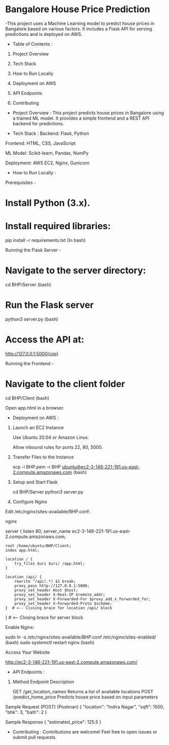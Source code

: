 # Bangalore House Price Prediction
-This project uses a Machine Learning model to predict house prices in Bangalore based on various factors. It includes a Flask API for serving predictions and is deployed on AWS.

* Table of Contents :
1) Project Overview

2) Tech Stack

3) How to Run Locally

4) Deployment on AWS

5) API Endpoints

6) Contributing

- Project Overview :
This project predicts house prices in Bangalore using a trained ML model. It provides a simple frontend and a REST API backend for predictions.

- Tech Stack :
Backend: Flask, Python

Frontend: HTML, CSS, JavaScript

ML Model: Scikit-learn, Pandas, NumPy

Deployment: AWS EC2, Nginx, Gunicorn

- How to Run Locally :
  
Prerequisites -

# Install Python (3.x).
# Install required libraries:
pip install -r requirements.txt (In bash)

Running the Flask Server - 

# Navigate to the server directory:
cd BHP/Server (bash)

# Run the Flask server
python3 server.py (bash)

# Access the API at:
http://127.0.0.1:5000(cpp)

Running the Frontend -

# Navigate to the client folder
cd BHP/Client (bash)

Open app.html in a browser.

- Deployment on AWS :
  
1) Launch an EC2 Instance

    Use Ubuntu 20.04 or Amazon Linux.

    Allow inbound rules for ports 22, 80, 5000.

2) Transfer Files to the Instance

    scp -i BHP.pem -r BHP ubuntu@ec2-3-146-221-191.us-east-2.compute.amazonaws.com (bash)

3) Setup and Start Flask

    cd BHP/Server
    python3 server.py
  
4) Configure Nginx

  Edit /etc/nginx/sites-available/BHP.conf:

nginx

server {
    listen 80;
    server_name ec2-3-146-221-191.us-east-2.compute.amazonaws.com;

    root /home/ubuntu/BHP/Client;
    index app.html;

    location / {
        try_files $uri $uri/ /app.html;
    }

    location /api/ {
        rewrite ^/api(.*) $1 break;
        proxy_pass http://127.0.0.1:5000;
        proxy_set_header Host $host;
        proxy_set_header X-Real-IP $remote_addr;
        proxy_set_header X-Forwarded-For $proxy_add_x_forwarded_for;
        proxy_set_header X-Forwarded-Proto $scheme;
    }  # <-- Closing brace for location /api/ block
}  # <-- Closing brace for server block   

Enable Nginx:

sudo ln -s /etc/nginx/sites-available/BHP.conf /etc/nginx/sites-enabled/ (bash)
sudo systemctl restart nginx (bash)

Access Your Website

http://ec2-3-146-221-191.us-east-2.compute.amazonaws.com/

- API Endpoints :

1) Method	Endpoint	Description

    GET	/get_location_names	Returns a list of available locations
    POST	/predict_home_price	Predicts house price based on input parameters

Sample Request (POST)
(Postman)
{ 
    "location": "Indira Nagar",
    "sqft": 1500,
    "bhk": 3,
    "bath": 2
}

Sample Response
{
    "estimated_price": 125.5
}

- Contributing :
Contributions are welcome! Feel free to open issues or submit pull requests.
